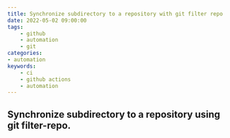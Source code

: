 ```yaml
---
title: Synchronize subdirectory to a repository with git filter repo
date: 2022-05-02 09:00:00
tags:
    - github
    - automation
    - git
categories:
- automation
keywords:
    - ci
    - github actions
    - automation
---
```

## Synchronize subdirectory to a repository using git filter-repo.


